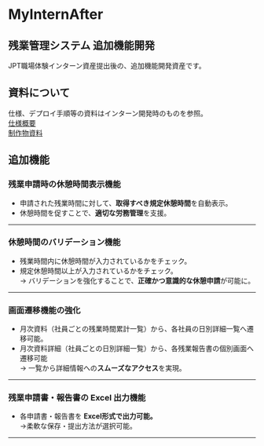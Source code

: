# MyInternAfter
## 残業管理システム  追加機能開発
JPT職場体験インターン資産提出後の、追加機能開発資産です。

## 資料について
仕様、デプロイ手順等の資料はインターン開発時のものを参照。  
[仕様概要](https://github.com/nao-qp/myinternproject/blob/main/README.md)  
[制作物資料](https://github.com/nao-qp/myinternproject/tree/main/doc)

## 追加機能
### 残業申請時の休憩時間表示機能
- 申請された残業時間に対して、**取得すべき規定休憩時間**を自動表示。
- 休憩時間を促すことで、**適切な労務管理**を支援。

---

### 休憩時間のバリデーション機能
- 残業時間内に休憩時間が入力されているかをチェック。  
- 規定休憩時間以上が入力されているかをチェック。  
→ バリデーションを強化することで、**正確かつ意識的な休憩申請**が可能に。

---

### 画面遷移機能の強化
- 月次資料（社員ごとの残業時間累計一覧）から、各社員の日別詳細一覧へ遷移可能。  
- 月次資料詳細（社員ごとの日別詳細一覧）から、各残業報告書の個別画面へ遷移可能  
→ 一覧から詳細情報への**スムーズなアクセス**を実現。

---

### 残業申請書・報告書の Excel 出力機能
- 各申請書・報告書を **Excel形式で出力可能。**  
→柔軟な保存・提出方法が選択可能。

---
